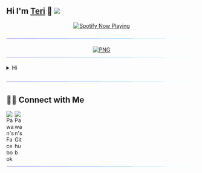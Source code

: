 ## Hi I'm [Teri](https://youtu.be/dQw4w9WgXcQ) 👋 <img src="https://i.ibb.co/42dmX16/832a5b182b2cd746180ae517e39a8404.gif" width="50">
<p align="center">
  <a href="https://open.spotify.com/track/4bNvS25ZVMCvLHEUV87mp4?si=yb1PaPVnRgiTYedy8r6i_g&utm_source=copy-link&context=spotify%3Aplaylist%3A37i9dQZF1EIVoBTSiHHsdx&dl_branch=1" target="_blank"><img src="https://now-playing-on-spotify.vercel.app/api/spotify" alt="Spotify Now Playing" width="350"/></a>
</p>
<a href="https://youtu.be/dQw4w9WgXcQ"><img src="https://raw.githubusercontent.com/hellsnakes/hellsnakes/main/img/a.gif">
<p align="center">
    <img align="center" alt="PNG" src="https://i.ibb.co/8xvZZ1z/8d924798853ac352f391fb3316bc1456.gif" /><a href="https://www.facebook.com/tuthandaukho"><img src="https://raw.githubusercontent.com/hellsnakes/hellsnakes/main/img/a.gif"></a>
<details>
</br><a href="https://youtu.be/dQw4w9WgXcQ"><img src="https://raw.githubusercontent.com/hellsnakes/hellsnakes/main/img/a.gif"></a>
<summary>Hi</summary>
<img src="https://i.ibb.co/4JDqxP2/c2a96e0bba44517d6313aeb96ef1300a.gif" width= 100%">
</details>
</br>
<a href="https://youtu.be/dQw4w9WgXcQ"><img src="https://raw.githubusercontent.com/hellsnakes/hellsnakes/main/img/a.gif"></a>
</br>

## 🤝🏻 Connect with Me
<a href="https://www.facebook.com/tuthandaukho.UWU">
  <img align="left" alt="Pawan's Facebook" width="22px" src="https://cdn.jsdelivr.net/npm/simple-icons@v3/icons/facebook.svg" /> 
 </a> 
<a href="https://github.com/Teri-Cute">
  <img align="left" alt="Pawan's Github" width="22px" src="https://cdn.jsdelivr.net/npm/simple-icons@v3/icons/github.svg" /> 
</a>
<a href="https://www.facebook.com/tuthandaukho.UWU"><img src="https://raw.githubusercontent.com/hellsnakes/hellsnakes/main/img/a.gif"></a>
